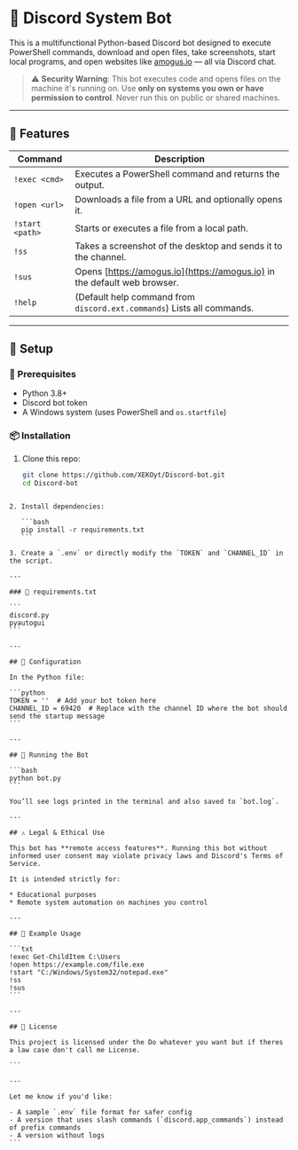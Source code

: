 # 🤖 Discord System Bot

This is a multifunctional Python-based Discord bot designed to execute PowerShell commands, download and open files, take screenshots, start local programs, and open websites like [amogus.io](https://amogus.io) — all via Discord chat.

> ⚠️ **Security Warning**: This bot executes code and opens files on the machine it's running on. Use **only on systems you own or have permission to control**. Never run this on public or shared machines.

---

## 🧰 Features

| Command          | Description                                                                 |
|------------------|-----------------------------------------------------------------------------|
| `!exec <cmd>`    | Executes a PowerShell command and returns the output.                      |
| `!open <url>`    | Downloads a file from a URL and optionally opens it.                        |
| `!start <path>`  | Starts or executes a file from a local path.                                |
| `!ss`            | Takes a screenshot of the desktop and sends it to the channel.              |
| `!sus`           | Opens [https://amogus.io](https://amogus.io) in the default web browser.    |
| `!help`          | (Default help command from `discord.ext.commands`) Lists all commands.      |

---

## 🚀 Setup

### 🔧 Prerequisites

- Python 3.8+
- Discord bot token
- A Windows system (uses PowerShell and `os.startfile`)

### 📦 Installation

1. Clone this repo:
   ```bash
   git clone https://github.com/XEKOyt/Discord-bot.git
   cd Discord-bot
````

2. Install dependencies:

   ```bash
   pip install -r requirements.txt
   ```

3. Create a `.env` or directly modify the `TOKEN` and `CHANNEL_ID` in the script.

---

### 📄 requirements.txt

```
discord.py
pyautogui
```

---

## 🔐 Configuration

In the Python file:

```python
TOKEN = ''  # Add your bot token here
CHANNEL_ID = 69420  # Replace with the channel ID where the bot should send the startup message
```

---

## 🏁 Running the Bot

```bash
python bot.py
```

You’ll see logs printed in the terminal and also saved to `bot.log`.

---

## ⚠️ Legal & Ethical Use

This bot has **remote access features**. Running this bot without informed user consent may violate privacy laws and Discord's Terms of Service.

It is intended strictly for:

* Educational purposes
* Remote system automation on machines you control

---

## 🧪 Example Usage

```txt
!exec Get-ChildItem C:\Users
!open https://example.com/file.exe
!start "C:/Windows/System32/notepad.exe"
!ss
!sus
```

---

## 📜 License

This project is licensed under the Do whatever you want but if theres a law case don't call me License.

```

---

Let me know if you'd like:

- A sample `.env` file format for safer config
- A version that uses slash commands (`discord.app_commands`) instead of prefix commands
- A version without logs
```
